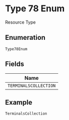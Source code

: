 
# Type 78 Enum

Resource Type

## Enumeration

`Type78Enum`

## Fields

| Name |
|  --- |
| `TERMINALSCOLLECTION` |

## Example

```
TerminalsCollection
```

